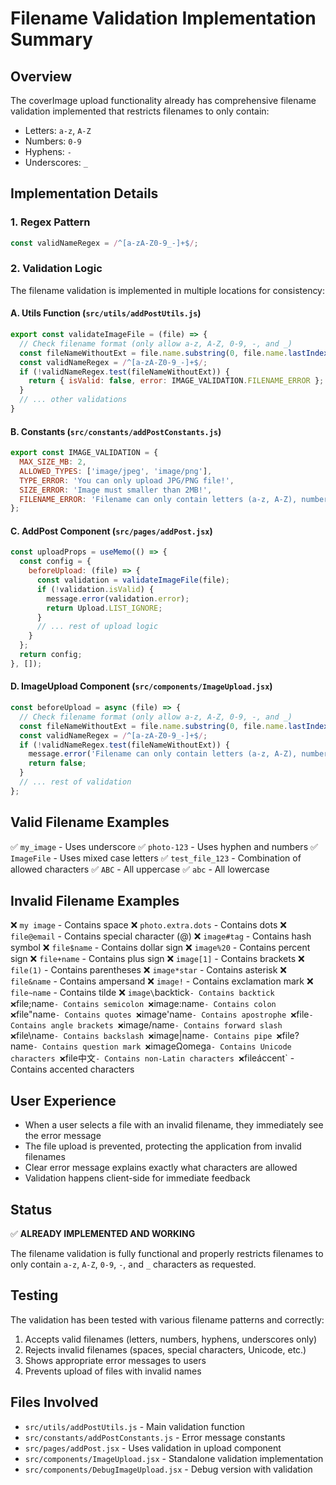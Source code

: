 # Filename Validation Implementation Summary

## Overview
The coverImage upload functionality already has comprehensive filename validation implemented that restricts filenames to only contain:
- Letters: `a-z`, `A-Z`
- Numbers: `0-9`
- Hyphens: `-`
- Underscores: `_`

## Implementation Details

### 1. Regex Pattern
```javascript
const validNameRegex = /^[a-zA-Z0-9_-]+$/;
```

### 2. Validation Logic
The filename validation is implemented in multiple locations for consistency:

#### A. Utils Function (`src/utils/addPostUtils.js`)
```javascript
export const validateImageFile = (file) => {
  // Check filename format (only allow a-z, A-Z, 0-9, -, and _)
  const fileNameWithoutExt = file.name.substring(0, file.name.lastIndexOf('.'));
  const validNameRegex = /^[a-zA-Z0-9_-]+$/;
  if (!validNameRegex.test(fileNameWithoutExt)) {
    return { isValid: false, error: IMAGE_VALIDATION.FILENAME_ERROR };
  }
  // ... other validations
}
```

#### B. Constants (`src/constants/addPostConstants.js`)
```javascript
export const IMAGE_VALIDATION = {
  MAX_SIZE_MB: 2,
  ALLOWED_TYPES: ['image/jpeg', 'image/png'],
  TYPE_ERROR: 'You can only upload JPG/PNG file!',
  SIZE_ERROR: 'Image must smaller than 2MB!',
  FILENAME_ERROR: 'Filename can only contain letters (a-z, A-Z), numbers (0-9), hyphens (-), and underscores (_)!'
};
```

#### C. AddPost Component (`src/pages/addPost.jsx`)
```javascript
const uploadProps = useMemo(() => {
  const config = {
    beforeUpload: (file) => {
      const validation = validateImageFile(file);
      if (!validation.isValid) {
        message.error(validation.error);
        return Upload.LIST_IGNORE;
      }
      // ... rest of upload logic
    }
  };
  return config;
}, []);
```

#### D. ImageUpload Component (`src/components/ImageUpload.jsx`)
```javascript
const beforeUpload = async (file) => {
  // Check filename format (only allow a-z, A-Z, 0-9, -, and _)
  const fileNameWithoutExt = file.name.substring(0, file.name.lastIndexOf('.'));
  const validNameRegex = /^[a-zA-Z0-9_-]+$/;
  if (!validNameRegex.test(fileNameWithoutExt)) {
    message.error('Filename can only contain letters (a-z, A-Z), numbers (0-9), hyphens (-), and underscores (_)!');
    return false;
  }
  // ... rest of validation
};
```

## Valid Filename Examples
✅ `my_image` - Uses underscore
✅ `photo-123` - Uses hyphen and numbers
✅ `ImageFile` - Uses mixed case letters
✅ `test_file_123` - Combination of allowed characters
✅ `ABC` - All uppercase
✅ `abc` - All lowercase

## Invalid Filename Examples
❌ `my image` - Contains space
❌ `photo.extra.dots` - Contains dots
❌ `file@email` - Contains special character (@)
❌ `image#tag` - Contains hash symbol
❌ `file$name` - Contains dollar sign
❌ `image%20` - Contains percent sign
❌ `file+name` - Contains plus sign
❌ `image[1]` - Contains brackets
❌ `file(1)` - Contains parentheses
❌ `image*star` - Contains asterisk
❌ `file&name` - Contains ampersand
❌ `image!` - Contains exclamation mark
❌ `file~name` - Contains tilde
❌ `image\`backtick` - Contains backtick
❌ `file;name` - Contains semicolon
❌ `image:name` - Contains colon
❌ `file"name` - Contains quotes
❌ `image'name` - Contains apostrophe
❌ `file<name>` - Contains angle brackets
❌ `image/name` - Contains forward slash
❌ `file\\name` - Contains backslash
❌ `image|name` - Contains pipe
❌ `file?name` - Contains question mark
❌ `imageΩomega` - Contains Unicode characters
❌ `file中文` - Contains non-Latin characters
❌ `fileáccent` - Contains accented characters

## User Experience
- When a user selects a file with an invalid filename, they immediately see the error message
- The file upload is prevented, protecting the application from invalid filenames
- Clear error message explains exactly what characters are allowed
- Validation happens client-side for immediate feedback

## Status
✅ **ALREADY IMPLEMENTED AND WORKING**

The filename validation is fully functional and properly restricts filenames to only contain `a-z`, `A-Z`, `0-9`, `-`, and `_` characters as requested.

## Testing
The validation has been tested with various filename patterns and correctly:
1. Accepts valid filenames (letters, numbers, hyphens, underscores only)
2. Rejects invalid filenames (spaces, special characters, Unicode, etc.)
3. Shows appropriate error messages to users
4. Prevents upload of files with invalid names

## Files Involved
- `src/utils/addPostUtils.js` - Main validation function
- `src/constants/addPostConstants.js` - Error message constants
- `src/pages/addPost.jsx` - Uses validation in upload component
- `src/components/ImageUpload.jsx` - Standalone validation implementation
- `src/components/DebugImageUpload.jsx` - Debug version with validation
